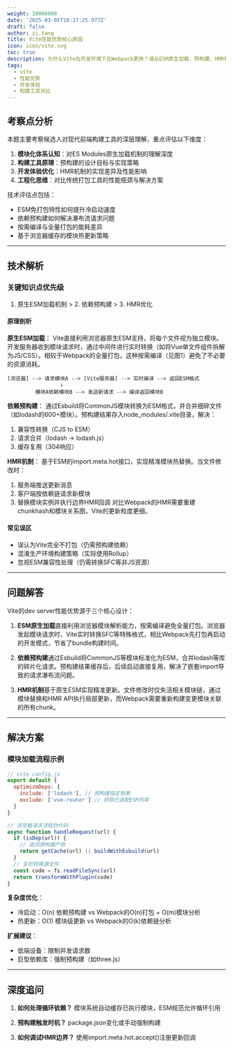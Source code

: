 ```yaml
---
weight: 10006000
date: '2025-03-05T10:37:25.977Z'
draft: false
author: zi.Yang
title: Vite性能优势核心原因
icon: icon/vite.svg
toc: true
description: 为什么Vite在开发环境下比Webpack更快？请从ESM原生加载、预构建、HMR机制等角度说明其核心优势？
tags:
  - vite
  - 性能优势
  - 开发体验
  - 构建工具对比
---
```


## 考察点分析

本题主要考察候选人对现代前端构建工具的深层理解，重点评估以下维度：

1. **模块化体系认知**：对ES Modules原生加载机制的理解深度
2. **构建工具原理**：预构建的设计目标与实现策略
3. **开发体验优化**：HMR机制的实现差异及性能影响
4. **工程化思维**：对比传统打包工具的性能瓶颈与解决方案

技术评估点包括：

- ESM免打包特性如何提升冷启动速度
- 依赖预构建如何解决瀑布流请求问题
- 按需编译与全量打包的能耗差异
- 基于浏览器缓存的模块热更新策略

---

## 技术解析

### 关键知识点优先级

1. 原生ESM加载机制 > 2. 依赖预构建 > 3. HMR优化

#### 原理剖析

**原生ESM加载**：
Vite直接利用浏览器原生ESM支持，将每个文件视为独立模块。开发服务器收到模块请求时，通过中间件进行实时转换（如将Vue单文件组件拆解为JS/CSS）。相较于Webpack的全量打包，这种按需编译（见图1）避免了不必要的资源消耗。

```text
[浏览器] --> 请求模块A --> [Vite服务器] --> 实时编译 --> 返回ESM格式
                 ↓
         模块A依赖模块B --> 发送新请求 --> 编译返回模块B
```

**依赖预构建**：
通过Esbuild将CommonJS模块转换为ESM格式，并合并细碎文件（如lodash的600+模块）。预构建结果存入node_modules/.vite目录，解决：

1. 兼容性转换（CJS to ESM）
2. 请求合并（lodash -> lodash.js）
3. 缓存复用（304响应）

**HMR机制**：
基于ESM的import.meta.hot接口，实现精准模块热替换。当文件修改时：

1. 服务端推送更新消息
2. 客户端按依赖链请求新模块
3. 替换模块实例并执行边界HMR回调
对比Webpack的HMR需要重建chunkhash和模块关系图，Vite的更新粒度更细。

#### 常见误区

- 误认为Vite完全不打包（仍需预构建依赖）
- 混淆生产环境构建策略（实际使用Rollup）
- 忽视ESM兼容性处理（仍需转换SFC等非JS资源）

---

## 问题解答

Vite的dev server性能优势源于三个核心设计：

1. **ESM原生加载**直接利用浏览器模块解析能力，按需编译避免全量打包。浏览器发起模块请求时，Vite实时转换SFC等特殊格式，相比Webpack先打包再启动的开发模式，节省了bundle构建时间。

2. **依赖预构建**通过Esbuild将CommonJS等模块标准化为ESM，合并lodash等库的碎片化请求。预构建结果缓存后，后续启动直接复用，解决了嵌套import导致的请求瀑布流问题。

3. **HMR机制**基于原生ESM实现精准更新。文件修改时仅失活相关模块链，通过模块替换和HMR API执行局部更新，而Webpack需要重新构建变更模块关联的所有chunk。

---

## 解决方案

### 模块加载流程示例

```javascript
// vite.config.js
export default {
  optimizeDeps: {
    include: ['lodash'], // 预构建指定依赖
    exclude: ['vue-router'] // 排除已适配ESM的库
  }
}

// 浏览器请求流程伪代码
async function handleRequest(url) {
  if (isDep(url)) {
    // 返回预构建产物
    return getCache(url) || buildWithEsbuild(url)
  }
  // 实时转换源文件
  const code = fs.readFileSync(url)
  return transformWithPlugin(code)
}
```

**复杂度优化**：

- 冷启动：O(n) 依赖预构建 vs Webpack的O(n)打包 + O(m)模块分析
- 热更新：O(1) 模块级更新 vs Webpack的O(k)依赖链分析

**扩展建议**：

- 低端设备：限制并发请求数
- 巨型依赖库：强制预构建（如three.js）

---

## 深度追问

1. **如何处理循环依赖？**
   模块系统自动缓存已执行模块，ESM规范允许循环引用

2. **预构建触发时机？**
   package.json变化或手动强制构建

3. **如何调试HMR边界？**
   使用import.meta.hot.accept()注册更新回调
